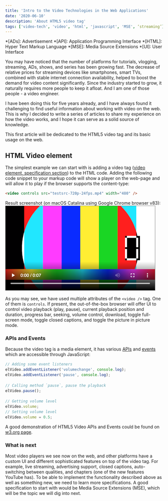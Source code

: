 ```yaml
---
title: 'Intro to the Video Technologies in the Web Applications'
date: '2020-06-10'
description: 'About HTML5 video tag'
tags: ['video-tech', 'video', 'html', 'javascript', 'MSE', ‘streaming’]
---
```


*[ADs]: Advertisement
*[API]: Application Programming Interface
*[HTML]: Hyper Text Markup Language
*[MSE]: Media Source Extensions
*[UI]: User Interface

You may have noticed that the number of platforms for tutorials, vlogging, streaming, ADs, shows, and series has been growing fast. The decrease of relative prices for streaming devices like smartphones, smart TVs, combined with stable internet connection availability, helped to boost the demand for video content significantly. Since the industry started to grow, it naturally requires more people to keep it afloat. And I am one of those people - a video engineer.

I have been doing this for five years already, and I have always found it challenging to find useful information about working with video on the web. This is why I decided to write a series of articles to share my experience on how the video works, and I hope it can serve as a solid source of knowledge.

This first article will be dedicated to the HTML5 video tag and its basic usage on the web.

## HTML Video element

The simplest example we can start with is adding a video tag ([video element, specification section](https://html.spec.whatwg.org/multipage/media.html#the-video-element)) to the HTML code. Adding the following code snippet to your markup code will show a player on the web-page and will allow it to play if the browser supports the content-type:

```html
<video controls src="testsrc-720p-24fps.mp4" width="480" />
```

Result screenshot (on macOS Catalina using Google Chrome browser v83):
![video-with-controls-example](video-with-controls-example.png)

As you may see, we have used multiple attributes of the `<video />` tag. One of them is `controls`. If present, the out-of-the-box browser will offer UI to control video playback (play, pause), current playback position and duration, progress bar, seeking, volume control, download, toggle full-screen mode, toggle closed captions, and toggle the picture in picture mode.

### APIs and Events

Because the video tag is a media element, it has various [APIs](https://html.spec.whatwg.org/multipage/media.html#htmlmediaelement) and [events](https://html.spec.whatwg.org/multipage/media.html#mediaevents) which are accessible through JavaScript:

```js
// Adding some event listeners
elVideo.addEventListener('volumechange', console.log);
elVideo.addEventListener('pause', console.log);

// Calling method `pause`, pause the playback
elVideo.pause();

// Getting volume level
elVideo.volume;
// Setting volume level
elVideo.volume = 0.5;
```

A good demonstration of HTML5 Video APIs and Events could be found on [w3.org page](https://www.w3.org/2010/05/video/mediaevents.html).

### What is next

Most video players we see now on the web, and other platforms have a custom UI and different sophisticated features on top of the video tag. For example, live streaming, advertising support, closed captions, auto-switching between qualities, and chapters (one of the new features YouTube has). To be able to implement the functionality described above as well as something new, we need to learn more specifications. A good specification to start with would be Media Source Extensions (MSE), which will be the topic we will dig into next.
